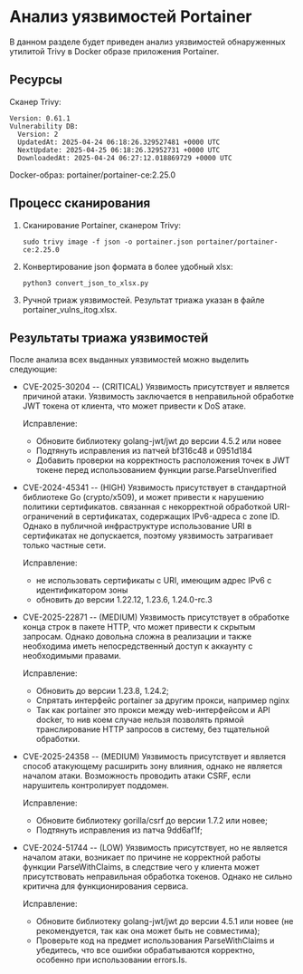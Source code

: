 Анализ уязвимостей Portainer
============================

В данном разделе будет приведен анализ уязвимостей обнаруженных утилитой Trivy в Docker образе
приложения Portainer.

Ресурсы
-------

Сканер Trivy:  

```
Version: 0.61.1
Vulnerability DB:
  Version: 2
  UpdatedAt: 2025-04-24 06:18:26.329527481 +0000 UTC
  NextUpdate: 2025-04-25 06:18:26.32952731 +0000 UTC
  DownloadedAt: 2025-04-24 06:27:12.018869729 +0000 UTC
```

Docker-образ: portainer/portainer-ce:2.25.0 

Процесс сканирования
--------------------

1.  Сканирование Portainer, сканером Trivy:

    ```
    sudo trivy image -f json -o portainer.json portainer/portainer-ce:2.25.0
    ```

2.  Конвертирование json формата в более удобный xlsx:

    ```
    python3 convert_json_to_xlsx.py
    ```

3.  Ручной триаж уязвимостей. Результат триажа указан в файле portainer_vulns_itog.xlsx.

Результаты триажа уязвимостей
-----------------------------

После анализа всех выданных уязвимостей можно выделить следующие:

* CVE-2025-30204 -- (CRITICAL) Уязвимость присутствует и является причиной атаки. Уязвимость заключается
  в неправильной обработке JWT токена от клиента, что может привести к DoS атаке.

  Исправление: 

  - Обновите библиотеку golang-jwt/jwt до версии 4.5.2 или новее
  - Подтянуть исправления из патчей bf316c48 и 0951d184
  - Добавить проверки на корректность расположения точек в JWT токене перед использованием
    функции parse.ParseUnverified

* CVE-2024-45341 -- (HIGH) Уязвимость присутствует в стандартной библиотеке Go (crypto/x509), и
  может привести к нарушению политики сертификатов. связанная с некорректной обработкой
  URI-ограничений в сертификатах, содержащих IPv6-адреса с zone ID. Однако в публичной инфраструктуре
  использование URI в сертификатах не допускается, поэтому уязвимость затрагивает только частные сети.

  Исправление: 

  - не использовать сертификаты с URI, имеющим адрес IPv6 с идентификатором зоны 
  - обновить до версии 1.22.12, 1.23.6, 1.24.0-rc.3

* CVE-2025-22871 -- (MEDIUM) Уязвимость присутствует в обработке  конца строк в пакете HTTP, что
  может привести к скрытым запросам. Однако довольна сложна в реализации и также необходима иметь
  непосредственный доступ к аккаунту с необходимыми правами.

  Исправление:

  - Обновить до версии 1.23.8, 1.24.2;
  - Спрятать интерфейс portainer за другим прокси, например nginx
  - Так как portainer это прокси между web-интерфейсом и API docker, то нив коем случае нельзя
    позволять прямой транслирование HTTP запросов в систему, без тщательной обработки.

* CVE-2025-24358 -- (MEDIUM) Уязвимость присутствует и является способ атакующему расширить зону
  влияния, однако не является началом атаки. Возможность проводить атаки CSRF, если нарушитель
  контролирует поддомен.

  Исправление:

  - Обновите библиотеку gorilla/csrf до версии 1.7.2 или новее;
  - Подтянуть исправления из патча 9dd6af1f;


* CVE-2024-51744 -- (LOW) Уязвимость присутствует, но не является началом атаки, возникает по
  причине не корректной работы функции ParseWithClaims, в следствие чего у клиента может
  присутствовать неправильная обработка токенов. Однако не сильно критична для функционирования
  сервиса. 

  Исправление: 

  - Обновите библиотеку golang-jwt/jwt до версии 4.5.1 или новее
    (не рекомендуется, так как она может быть не совместима);
  - Проверьте код на предмет использования ParseWithClaims и убедитесь, что все ошибки
    обрабатываются корректно, особенно при использовании errors.Is.